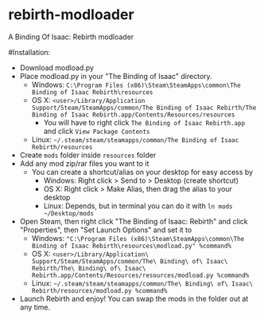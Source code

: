 # rebirth-modloader
A Binding Of Isaac: Rebirth modloader

#Installation:  
* Download modload.py
* Place modload.py in your "The Binding of Isaac" directory.
  * Windows: `C:\Program Files (x86)\Steam\SteamApps\common\The Binding of Isaac Rebirth\resources`
  * OS X: `<user>/Library/Application Support/Steam/SteamApps/common/The Binding of Isaac Rebirth/The Binding of Isaac Rebirth.app/Contents/Resources/resources`
    * You will have to right click `The Binding of Isaac Rebirth.app` and click `View Package Contents`
  * Linux: `~/.steam/steam/steamapps/common/The Binding of Isaac Rebirth/resources`
* Create `mods` folder inside `resources` folder
* Add any mod zip/rar files you want to it
  * You can create a shortcut/alias on your desktop for easy access by
    * Windows: Right click > Send to > Desktop (create shortcut)
    * OS X: Right click > Make Alias, then drag the alias to your desktop
    * Linux: Depends, but in terminal you can do it with `ln mods ~/Desktop/mods`
* Open Steam, then right click "The Binding of Isaac: Rebirth" and click "Properties", then "Set Launch Options" and set it to
  * Windows: `"C:\Program Files (x86)\Steam\SteamApps\common\The Binding of Isaac Rebirth\resources\modload.py" %command%`
  * OS X: `<user>/Library/Application\ Support/Steam/SteamApps/common/The\ Binding\ of\ Isaac\ Rebirth/The\ Binding\ of\ Isaac\ Rebirth.app/Contents/Resources/resources/modload.py %command%`
  * Linux: `~/.steam/steam/steamapps/common/The\ Binding\ of\ Isaac\ Rebirth/resources/modload.py %command%`
* Launch Rebirth and enjoy! You can swap the mods in the folder out at any time.
